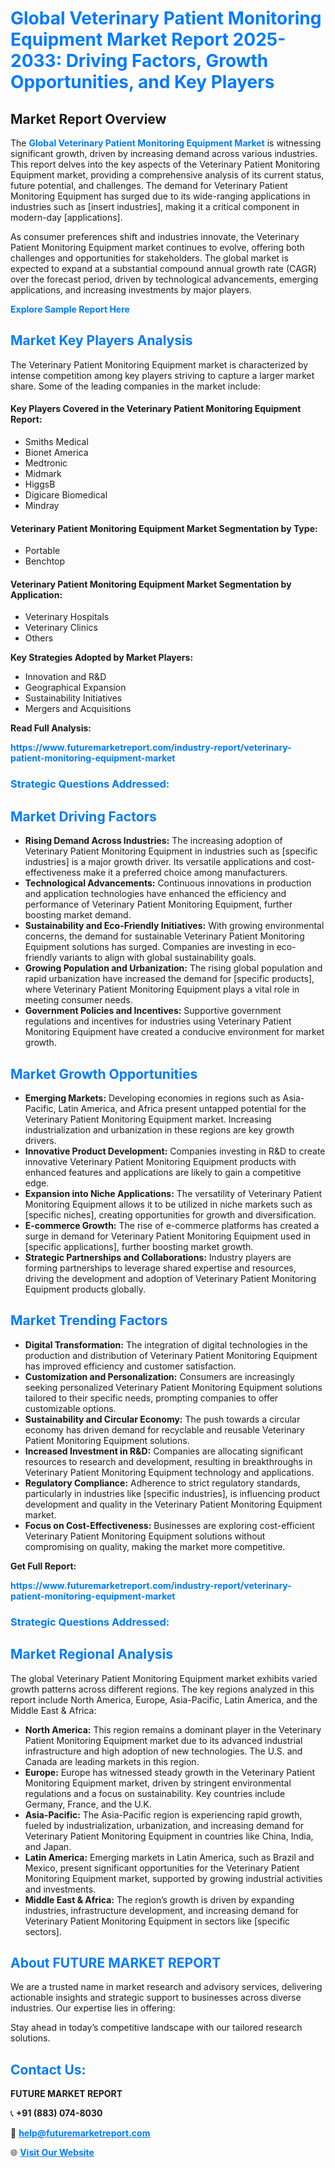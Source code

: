 <h1 style="color: #007BFF;">Global Veterinary Patient Monitoring Equipment Market Report 2025-2033: Driving Factors, Growth Opportunities, and Key Players</h1>

<section id="overview">
<h2>Market Report Overview</h2>
<p>The <a href="https://www.futuremarketreport.com/industry-report/veterinary-patient-monitoring-equipment-market" style="color: #007BFF; text-decoration: none;"><strong>Global Veterinary Patient Monitoring Equipment Market</strong></a> is witnessing significant growth, driven by increasing demand across various industries. This report delves into the key aspects of the Veterinary Patient Monitoring Equipment market, providing a comprehensive analysis of its current status, future potential, and challenges. The demand for Veterinary Patient Monitoring Equipment has surged due to its wide-ranging applications in industries such as [insert industries], making it a critical component in modern-day [applications].</p>
<p>As consumer preferences shift and industries innovate, the Veterinary Patient Monitoring Equipment market continues to evolve, offering both challenges and opportunities for stakeholders. The global market is expected to expand at a substantial compound annual growth rate (CAGR) over the forecast period, driven by technological advancements, emerging applications, and increasing investments by major players.</p>
</section>

<section id="overview">
<p><a href="https://www.futuremarketreport.com/request-sample/reportId=28766" style="color: #007BFF; text-decoration: none;"><strong>Explore Sample Report Here</strong></a></p>
</section>

<section id="key-players">
<h2 style="color: #007BFF;">Market Key Players Analysis</h2>
<p>The Veterinary Patient Monitoring Equipment market is characterized by intense competition among key players striving to capture a larger market share. Some of the leading companies in the market include:</p>
<h4>Key Players Covered in the Veterinary Patient Monitoring Equipment Report:</h4>
<ul><li>Smiths Medical</li><li>Bionet America</li><li>Medtronic</li><li>Midmark</li><li>HiggsB</li><li>Digicare Biomedical</li><li>Mindray</li></ul>
<h4>Veterinary Patient Monitoring Equipment Market Segmentation by Type:</h4>
<ul><li>Portable</li><li>Benchtop</li></ul>

<h4>Veterinary Patient Monitoring Equipment Market Segmentation by Application:</h4>
<ul><li>Veterinary Hospitals</li><li>Veterinary Clinics</li><li>Others</li></ul>
<p><strong>Key Strategies Adopted by Market Players:</strong></p>
<ul>
<li>Innovation and R&D</li>
<li>Geographical Expansion</li>
<li>Sustainability Initiatives</li>
<li>Mergers and Acquisitions</li>
</ul>
</section>

<section>
<p><strong>Read Full Analysis: </strong></p><a href="https://www.futuremarketreport.com/industry-report/veterinary-patient-monitoring-equipment-market" style="color: #007BFF; text-decoration: none;"><strong>https://www.futuremarketreport.com/industry-report/veterinary-patient-monitoring-equipment-market</strong></a>
<h3 style="color: #007BFF;">Strategic Questions Addressed:</h3>
</section>

<section id="driving-factors">
<h2 style="color: #007BFF;">Market Driving Factors</h2>
<ul>
<li><strong>Rising Demand Across Industries:</strong> The increasing adoption of Veterinary Patient Monitoring Equipment in industries such as [specific industries] is a major growth driver. Its versatile applications and cost-effectiveness make it a preferred choice among manufacturers.</li>
<li><strong>Technological Advancements:</strong> Continuous innovations in production and application technologies have enhanced the efficiency and performance of Veterinary Patient Monitoring Equipment, further boosting market demand.</li>
<li><strong>Sustainability and Eco-Friendly Initiatives:</strong> With growing environmental concerns, the demand for sustainable Veterinary Patient Monitoring Equipment solutions has surged. Companies are investing in eco-friendly variants to align with global sustainability goals.</li>
<li><strong>Growing Population and Urbanization:</strong> The rising global population and rapid urbanization have increased the demand for [specific products], where Veterinary Patient Monitoring Equipment plays a vital role in meeting consumer needs.</li>
<li><strong>Government Policies and Incentives:</strong> Supportive government regulations and incentives for industries using Veterinary Patient Monitoring Equipment have created a conducive environment for market growth.</li>
</ul>
</section>

<section id="growth-opportunities">
<h2 style="color: #007BFF;">Market Growth Opportunities</h2>
<ul>
<li><strong>Emerging Markets:</strong> Developing economies in regions such as Asia-Pacific, Latin America, and Africa present untapped potential for the Veterinary Patient Monitoring Equipment market. Increasing industrialization and urbanization in these regions are key growth drivers.</li>
<li><strong>Innovative Product Development:</strong> Companies investing in R&D to create innovative Veterinary Patient Monitoring Equipment products with enhanced features and applications are likely to gain a competitive edge.</li>
<li><strong>Expansion into Niche Applications:</strong> The versatility of Veterinary Patient Monitoring Equipment allows it to be utilized in niche markets such as [specific niches], creating opportunities for growth and diversification.</li>
<li><strong>E-commerce Growth:</strong> The rise of e-commerce platforms has created a surge in demand for Veterinary Patient Monitoring Equipment used in [specific applications], further boosting market growth.</li>
<li><strong>Strategic Partnerships and Collaborations:</strong> Industry players are forming partnerships to leverage shared expertise and resources, driving the development and adoption of Veterinary Patient Monitoring Equipment products globally.</li>
</ul>
</section>

<section id="trending-factors">
<h2 style="color: #007BFF;">Market Trending Factors</h2>
<ul>
<li><strong>Digital Transformation:</strong> The integration of digital technologies in the production and distribution of Veterinary Patient Monitoring Equipment has improved efficiency and customer satisfaction.</li>
<li><strong>Customization and Personalization:</strong> Consumers are increasingly seeking personalized Veterinary Patient Monitoring Equipment solutions tailored to their specific needs, prompting companies to offer customizable options.</li>
<li><strong>Sustainability and Circular Economy:</strong> The push towards a circular economy has driven demand for recyclable and reusable Veterinary Patient Monitoring Equipment solutions.</li>
<li><strong>Increased Investment in R&D:</strong> Companies are allocating significant resources to research and development, resulting in breakthroughs in Veterinary Patient Monitoring Equipment technology and applications.</li>
<li><strong>Regulatory Compliance:</strong> Adherence to strict regulatory standards, particularly in industries like [specific industries], is influencing product development and quality in the Veterinary Patient Monitoring Equipment market.</li>
<li><strong>Focus on Cost-Effectiveness:</strong> Businesses are exploring cost-efficient Veterinary Patient Monitoring Equipment solutions without compromising on quality, making the market more competitive.</li>
</ul>
</section>

<section>
<p><strong>Get Full Report: </strong></p><a href="https://www.futuremarketreport.com/industry-report/veterinary-patient-monitoring-equipment-market" style="color: #007BFF; text-decoration: none;"><strong>https://www.futuremarketreport.com/industry-report/veterinary-patient-monitoring-equipment-market</strong></a>
<h3 style="color: #007BFF;">Strategic Questions Addressed:</h3>
</section>


<section id="regional-analysis">
<h2 style="color: #007BFF;">Market Regional Analysis</h2>
<p>The global Veterinary Patient Monitoring Equipment market exhibits varied growth patterns across different regions. The key regions analyzed in this report include North America, Europe, Asia-Pacific, Latin America, and the Middle East & Africa:</p>
<ul>
<li><strong>North America:</strong> This region remains a dominant player in the Veterinary Patient Monitoring Equipment market due to its advanced industrial infrastructure and high adoption of new technologies. The U.S. and Canada are leading markets in this region.</li>
<li><strong>Europe:</strong> Europe has witnessed steady growth in the Veterinary Patient Monitoring Equipment market, driven by stringent environmental regulations and a focus on sustainability. Key countries include Germany, France, and the U.K.</li>
<li><strong>Asia-Pacific:</strong> The Asia-Pacific region is experiencing rapid growth, fueled by industrialization, urbanization, and increasing demand for Veterinary Patient Monitoring Equipment in countries like China, India, and Japan.</li>
<li><strong>Latin America:</strong> Emerging markets in Latin America, such as Brazil and Mexico, present significant opportunities for the Veterinary Patient Monitoring Equipment market, supported by growing industrial activities and investments.</li>
<li><strong>Middle East & Africa:</strong> The region’s growth is driven by expanding industries, infrastructure development, and increasing demand for Veterinary Patient Monitoring Equipment in sectors like [specific sectors].</li>
</ul>
</section>

<footer>
<h2 style="color: #007BFF;">About FUTURE MARKET REPORT</h2>
<p>We are a trusted name in market research and advisory services, delivering actionable insights and strategic support to businesses across diverse industries. Our expertise lies in offering:</p>

<p>Stay ahead in today’s competitive landscape with our tailored research solutions.</p>

<h2 style="color: #007BFF;">Contact Us:</h2>
<p><strong>FUTURE MARKET REPORT</strong></p>
<p>📞 <strong>+91 (883) 074-8030</strong></p>
<p>📧 <strong><a href="mailto:help@futuremarketreport.com" style="color: #007BFF;">help@futuremarketreport.com</a></strong></p>
<p>🌐 <strong><a href="https://www.futuremarketreport.com/" style="color: #007BFF;">Visit Our Website</a></strong></p>
</footer>